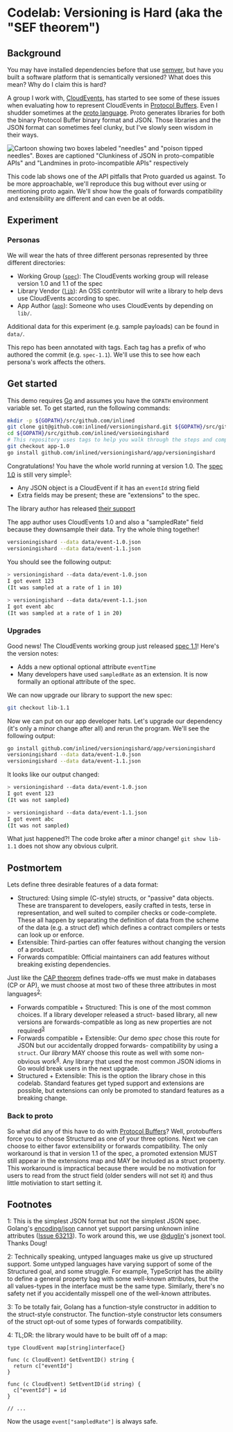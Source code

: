 # Codelab: Versioning is Hard (aka the "SEF theorem")

## Background

You may have installed dependencies before that use [semver], but have you built a
software platform that is semantically versioned? What does this mean? Why do I claim
this is hard?

A group I work with, [CloudEvents], has started to see some of these issues when evaluating
how to represent CloudEvents in [Protocol Buffers]. Even I shudder sometimes at
the [proto language]. Proto generates libraries for both the binary Protocol Buffer binary format
and JSON. Those libraries and the JSON format can sometimes feel clunky, but I've slowly seen
wisdom in their ways. <!-- Proto is minimal and designed to help steer developers away from
pitfalls of cleverness. -->

![Cartoon showing two boxes labeled "needles" and "poison tipped needles".
Boxes are captioned "Clunkiness of JSON in proto-compatible APIs" and "Landmines in
proto-incompatible APIs" respectively](data/needles.jpg)

This code lab shows one of the API pitfalls that Proto guarded us against. To be more
approachable, we'll reproduce this bug without ever using or mentioning proto again. We'll
show how the goals of forwards compatibility and extensibility are different and can
even be at odds.

## Experiment

### Personas

We will wear the hats of three different personas represented by three different directories:

* Working Group ([`spec`](/spec)): The CloudEvents working group will release version 1.0 and 1.1 of the spec
* Library Vendor ([`lib`](/lib)): An OSS contributor will write a library to help devs use CloudEvents according to spec.
* App Author ([`app`](/app)): Someone who uses CloudEvents by depending on `lib/`. 

Additional data for this experiment (e.g. sample payloads) can be found in `data/`.

This repo has been annotated with tags. Each tag has a prefix of who authored the commit (e.g. `spec-1.1`). We'll use
this to see how each persona's work affects the others.

## Get started

This demo requires [Go](https://golang.org) and assumes you have the `GOPATH` environment variable set.
To get started, run the following commands:

```bash
mkdir -p ${GOPATH}/src/github.com/inlined
git clone git@github.com:inlined/versioningishard.git ${GOPATH}/src/github.com/inlined/versioningishard
cd ${GOPATH}/src/github.com/inlined/versioningishard
# This repository uses tags to help you walk through the steps and compare changes
git checkout app-1.0
go install github.com/inlined/versioningishard/app/versioningishard
```

Congratulations! You have the whole world running at version 1.0. The [spec 1.0] is still very
simple<sup>[1](#foot1)</sup>:
 * Any JSON object is a CloudEvent if it has an `eventId` string field
 * Extra fields may be present; these are "extensions" to the spec.

The library author has released [their support](/lib/cloudevents)

The app author uses CloudEvents 1.0 and also a "sampledRate" field because they downsample their data.
Try the whole thing together!

```bash
versioningishard --data data/event-1.0.json
versioningishard --data data/event-1.1.json
```

You should see the following output:

```bash
> versioningishard --data data/event-1.0.json
I got event 123
(It was sampled at a rate of 1 in 10)

> versioningishard --data data/event-1.1.json
I got event abc
(It was sampled at a rate of 1 in 20)
```

### Upgrades

Good news! The CloudEvents working group just released [spec 1.1]! Here's the version notes:

* Adds a new optional optional attribute `eventTime`
* Many developers have used `sampledRate` as an extension. It is now formally an optional attribute of
  the spec.

We can now upgrade our library to support the new spec:

```bash
git checkout lib-1.1
```

Now we can put on our app developer hats. Let's upgrade our dependency (it's only a minor change after all) and rerun
the program. We'll see the following output:

```bash
go install github.com/inlined/versioningishard/app/versioningishard
versioningishard --data data/event-1.0.json
versioningishard --data data/event-1.1.json
```

It looks like our output changed:

```bash
> versioningishard --data data/event-1.0.json
I got event 123
(It was not sampled)

> versioningishard --data data/event-1.1.json
I got event abc
(It was not sampled)
```

What just happened?! The code broke after a minor change! `git show lib-1.1` does not show any obvious culprit.

## Postmortem

Lets define three desirable features of a data format:

* Structured: Using simple (C-style) structs, or "passive" data objects. These are transparent to developers,
  easily crafted in tests, terse in representation, and well suited to compiler checks or code-complete. These all
  happen by separating the definition of data from the scheme of the data (e.g. a struct def) which defines a contract
  compilers or tests can look up or enforce.
* Extensible: Third-parties can offer features without changing the version of a product.
* Forwards compatible: Official maintainers can add features without breaking existing dependencies.

Just like the [CAP theorem] defines trade-offs we must make in databases (CP or AP), we must choose at most two of these
three attributes in most languages<sup>[2](#foot2)</sup>:

* Forwards compatible + Structured: This is one of the most common choices. If a library developer released a struct-
  based library, all new versions are forwards-compatible as long as new properties are not
  required<sup>[3](#fooot3)</sup>
* Forwards compatible + Extensible: Our demo _spec_ chose this route for JSON but our accidentally dropped forwards-
  compatibility by using a `struct`. Our _library_ MAY choose this route as well with some non-obvious
  work<sup>[4](#foot4)</sup>. Any library that used the most common JSON idioms in Go would break users in the next
  upgrade.
* Structured + Extensible: This is the option the library chose in this codelab. Standard features get typed support and
  extensions are possible, but extensions can only be promoted to standard features as a breaking change.

### Back to proto

So what did any of this have to do with [Protocol Buffers]? Well, protobuffers force you to choose Structured as one of
your three options. Next we can choose to either favor extensibility or forwards compatibility. The only workaround is
that in version 1.1 of the spec, a promoted extension MUST still appear in the extensions map and MAY be
included as a struct property. This workaround is impractical because there would be no motivation for users to read
from the struct field (older senders will not set it) and thus little motiviation to start setting it.

## Footnotes

<a name="foot1">1</a>: This is the simplest JSON format but not the simplest JSON spec. Golang's [encoding/json] cannot
yet support parsing unknown inline attributes ([Issue 63213]). To work around this, we use [@duglin]'s jsonext tool.
Thanks Doug! 

<a name="foot2">2</a>: Technically speaking, untyped languages make us give up structured support. Some untyped
languages have varying support of some of the Structured goal, and some struggle. For example, TypeScript has the
ability to define a general property bag with some well-known attributes, but the all values-types in the interface must
be the same type. Similarly, there's no safety net if you accidentally misspell one of the well-known attributes.

<a name="foot3">3</a>: To be totally fair, Golang has a function-style constructor in addition to the struct-style
constructor. The function-style constructor lets consumers of the struct opt-out of some types of forwards
compatibility.

<a name="foo4">4</a>: TL;DR: the library would have to be built off of a map:

```golang
type CloudEvent map[string]interface{}

func (c CloudEvent) GetEventID() string {
  return c["eventId"]
}

func (c CloudEvent) SetEventID(id string) {
  c["eventId"] = id
}

// ...
```

Now the usage `event["sampledRate"]` is always safe.


[Semver]: https://semver.org
[CloudEvents]: https://github.com/cloudevents/spec
[Protocol Buffers]: https://en.wikipedia.org/wiki/Protocol_Buffers
[proto language]: https://developers.google.com/protocol-buffers/docs/proto
[sampling extension]: https://github.com/cloudevents/spec/blob/master/extensions/sampled-rate.md
[encoding/json]: https://golang.org/pkg/encoding/json/
[Issue 63213]: https://github.com/golang/go/issues/6213
[@duglin]: https://github.com/duglin
[spec 1.0]: https://github.com/inlined/versioningishard/tree/spec-1.0/spec
[spec 1.1]: https://github.com/inlined/versioningishard/tree/spec-1.1/spec
[Thrift]: https://thrift.apache.org/
[Bond]: https://microsoft.github.io/bond/
[CAP theorem]: https://en.wikipedia.org/wiki/CAP_theorem
